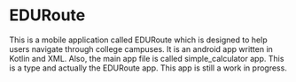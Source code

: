 # EDURoute 
This is a mobile application called EDURoute which is designed to help users navigate through college campuses. It is an android app written in Kotlin and XML. Also, the main app file is called simple_calculator app. This is a type and actually the EDURoute app. This app is still a work in progress. 
